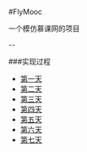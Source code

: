 #FlyMooc

一个模仿慕课网的项目

--

###实现过程

- [第一天](process/firstday.md)
- [第二天](process/secondday.md)
- [第三天](process/threeday.md)
- [第四天](process/forthday.md)
- [第五天](process/fifthday.md)
- [第六天](process/sixthday.md)
- [第七天](process/seventhday.md)